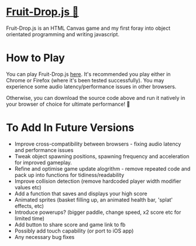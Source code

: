 # <a href="http://richvaughan.co.uk/pages/fruit-drop/fruit-drop.html">Fruit-Drop.js 🍎</a>

Fruit-Drop.js is an HTML Canvas game and my first foray into object orientated programming and writing javascript.

# How to Play

You can play Fruit-Drop.js <a href="http://richvaughan.co.uk/pages/fruit-drop/fruit-drop.html">here</a>. It's recommended you play either in Chrome or Firefox (where it's been tested successfully). You may experience some audio latency/performance issues in other browsers.

Otherwise, you can download the source code above and run it natively in your browser of choice for ultimate performance! 👊

# To Add In Future Versions
* Improve cross-compatibility between browsers - fixing audio latency and performance issues
* Tweak object spawning positions, spawning frequency and acceleration for improved gameplay.
* Refine and optimise game update alogrithm - remove repeated code and pack up into functions for tidiness/readability
* Improve collision detection (remove hardcoded player width modifier values etc)
* Add a function that saves and displays your high score
* Animated sprites (basket filling up, an animated health bar, 'splat' effects, etc)
* Introduce powerups? (bigger paddle, change speed, x2 score etc for limited time)
* Add button to share score and game link to fb
* Possibly add touch capability (or port to iOS app)
* Any necessary bug fixes
